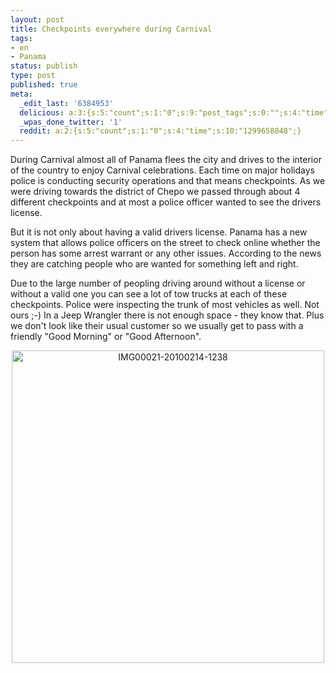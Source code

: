 ```yaml
---
layout: post
title: Checkpoints everywhere during Carnival
tags:
- en
- Panama
status: publish
type: post
published: true
meta:
  _edit_last: '6384953'
  delicious: a:3:{s:5:"count";s:1:"0";s:9:"post_tags";s:0:"";s:4:"time";s:10:"1274536354";}
  _wpas_done_twitter: '1'
  reddit: a:2:{s:5:"count";s:1:"0";s:4:"time";s:10:"1299658848";}
---
```

During Carnival almost all of Panama flees the city and drives to the interior of the country to enjoy Carnival celebrations. Each time on major holidays police is conducting security operations and that means checkpoints. As we were driving towards the district of Chepo we passed through about 4 different checkpoints and at most a police officer wanted to see the drivers license.

But it is not only about having a valid drivers license. Panama has a new system that allows police officers on the street to check online whether the person has some arrest warrant or any other issues. According to the news they are catching people who are wanted for something left and right.

Due to the large number of peopling driving around without a license or without a valid one you can see a lot of tow trucks at each of these checkpoints. Police were inspecting the trunk of most vehicles as well. Not ours ;-) In a Jeep Wrangler there is not enough space - they know that. Plus we don't look like their usual customer so we usually get to pass with a friendly "Good Morning" or "Good Afternoon".

<div style="text-align:center;"><a href="http://www.flickr.com/photos/34665899@N00/4360107944" title="View 'IMG00021-20100214-1238' on Flickr.com"><img border="0" width="500" alt="IMG00021-20100214-1238" src="http://farm5.static.flickr.com/4062/4360107944_d468b7c8d7.jpg"></a></div>
